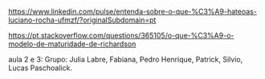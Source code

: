 https://www.linkedin.com/pulse/entenda-sobre-o-que-%C3%A9-hateoas-luciano-rocha-ufmzf/?originalSubdomain=pt

https://pt.stackoverflow.com/questions/365105/o-que-%C3%A9-o-modelo-de-maturidade-de-richardson

aula 2 e 3:
Grupo: Julia Labre, Fabiana, Pedro Henrique, Patrick, Silvio, Lucas Paschoalick.